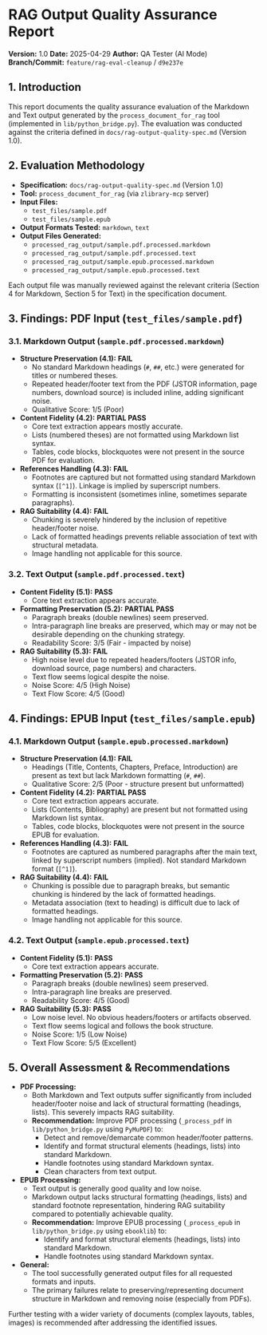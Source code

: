 # RAG Output Quality Assurance Report

**Version:** 1.0
**Date:** 2025-04-29
**Author:** QA Tester (AI Mode)
**Branch/Commit:** `feature/rag-eval-cleanup` / `d9e237e`

## 1. Introduction

This report documents the quality assurance evaluation of the Markdown and Text output generated by the `process_document_for_rag` tool (implemented in `lib/python_bridge.py`). The evaluation was conducted against the criteria defined in `docs/rag-output-quality-spec.md` (Version 1.0).

## 2. Evaluation Methodology

- **Specification:** `docs/rag-output-quality-spec.md` (Version 1.0)
- **Tool:** `process_document_for_rag` (via `zlibrary-mcp` server)
- **Input Files:**
    - `test_files/sample.pdf`
    - `test_files/sample.epub`
- **Output Formats Tested:** `markdown`, `text`
- **Output Files Generated:**
    - `processed_rag_output/sample.pdf.processed.markdown`
    - `processed_rag_output/sample.pdf.processed.text`
    - `processed_rag_output/sample.epub.processed.markdown`
    - `processed_rag_output/sample.epub.processed.text`

Each output file was manually reviewed against the relevant criteria (Section 4 for Markdown, Section 5 for Text) in the specification document.

## 3. Findings: PDF Input (`test_files/sample.pdf`)

### 3.1. Markdown Output (`sample.pdf.processed.markdown`)

- **Structure Preservation (4.1):** **FAIL**
    - No standard Markdown headings (`#`, `##`, etc.) were generated for titles or numbered theses.
    - Repeated header/footer text from the PDF (JSTOR information, page numbers, download source) is included inline, adding significant noise.
    - Qualitative Score: 1/5 (Poor)
- **Content Fidelity (4.2):** **PARTIAL PASS**
    - Core text extraction appears mostly accurate.
    - Lists (numbered theses) are not formatted using Markdown list syntax.
    - Tables, code blocks, blockquotes were not present in the source PDF for evaluation.
- **References Handling (4.3):** **FAIL**
    - Footnotes are captured but not formatted using standard Markdown syntax (`[^1]`). Linkage is implied by superscript numbers.
    - Formatting is inconsistent (sometimes inline, sometimes separate paragraphs).
- **RAG Suitability (4.4):** **FAIL**
    - Chunking is severely hindered by the inclusion of repetitive header/footer noise.
    - Lack of formatted headings prevents reliable association of text with structural metadata.
    - Image handling not applicable for this source.

### 3.2. Text Output (`sample.pdf.processed.text`)

- **Content Fidelity (5.1):** **PASS**
    - Core text extraction appears accurate.
- **Formatting Preservation (5.2):** **PARTIAL PASS**
    - Paragraph breaks (double newlines) seem preserved.
    - Intra-paragraph line breaks are preserved, which may or may not be desirable depending on the chunking strategy.
    - Readability Score: 3/5 (Fair - impacted by noise)
- **RAG Suitability (5.3):** **FAIL**
    - High noise level due to repeated headers/footers (JSTOR info, download source, page numbers) and ` ` characters.
    - Text flow seems logical despite the noise.
    - Noise Score: 4/5 (High Noise)
    - Text Flow Score: 4/5 (Good)

## 4. Findings: EPUB Input (`test_files/sample.epub`)

### 4.1. Markdown Output (`sample.epub.processed.markdown`)

- **Structure Preservation (4.1):** **FAIL**
    - Headings (Title, Contents, Chapters, Preface, Introduction) are present as text but lack Markdown formatting (`#`, `##`).
    - Qualitative Score: 2/5 (Poor - structure present but unformatted)
- **Content Fidelity (4.2):** **PARTIAL PASS**
    - Core text extraction appears accurate.
    - Lists (Contents, Bibliography) are present but not formatted using Markdown list syntax.
    - Tables, code blocks, blockquotes were not present in the source EPUB for evaluation.
- **References Handling (4.3):** **FAIL**
    - Footnotes are captured as numbered paragraphs after the main text, linked by superscript numbers (implied). Not standard Markdown format (`[^1]`).
- **RAG Suitability (4.4):** **FAIL**
    - Chunking is possible due to paragraph breaks, but semantic chunking is hindered by the lack of formatted headings.
    - Metadata association (text to heading) is difficult due to lack of formatted headings.
    - Image handling not applicable for this source.

### 4.2. Text Output (`sample.epub.processed.text`)

- **Content Fidelity (5.1):** **PASS**
    - Core text extraction appears accurate.
- **Formatting Preservation (5.2):** **PASS**
    - Paragraph breaks (double newlines) seem preserved.
    - Intra-paragraph line breaks are preserved.
    - Readability Score: 4/5 (Good)
- **RAG Suitability (5.3):** **PASS**
    - Low noise level. No obvious headers/footers or artifacts observed.
    - Text flow seems logical and follows the book structure.
    - Noise Score: 1/5 (Low Noise)
    - Text Flow Score: 5/5 (Excellent)

## 5. Overall Assessment & Recommendations

- **PDF Processing:**
    - Both Markdown and Text outputs suffer significantly from included header/footer noise and lack of structural formatting (headings, lists). This severely impacts RAG suitability.
    - **Recommendation:** Improve PDF processing (`_process_pdf` in `lib/python_bridge.py` using `PyMuPDF`) to:
        - Detect and remove/demarcate common header/footer patterns.
        - Identify and format structural elements (headings, lists) into standard Markdown.
        - Handle footnotes using standard Markdown syntax.
        - Clean ` ` characters from text output.
- **EPUB Processing:**
    - Text output is generally good quality and low noise.
    - Markdown output lacks structural formatting (headings, lists) and standard footnote representation, hindering RAG suitability compared to potentially achievable quality.
    - **Recommendation:** Improve EPUB processing (`_process_epub` in `lib/python_bridge.py` using `ebooklib`) to:
        - Identify and format structural elements (headings, lists) into standard Markdown.
        - Handle footnotes using standard Markdown syntax.
- **General:**
    - The tool successfully generated output files for all requested formats and inputs.
    - The primary failures relate to preserving/representing document structure in Markdown and removing noise (especially from PDFs).

Further testing with a wider variety of documents (complex layouts, tables, images) is recommended after addressing the identified issues.
